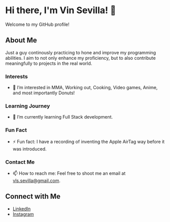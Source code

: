 # Hi there, I'm Vin Sevilla! 👋

Welcome to my GitHub profile!

## About Me
Just a guy continously practicing to hone and improve my programming abilities.
I aim to not only enhance my proficiency, but to also contribute meaningfully to projects in the real world.

### Interests
- 👀 I’m interested in MMA, Working out, Cooking, Video games, Anime, and most importantly Donuts!
  
### Learning Journey
- 🌱 I’m currently learning Full Stack development.

### Fun Fact
- ⚡ Fun fact: I have a recording of inventing the Apple AirTag way before it was introduced.

### Contact Me
- 📫 How to reach me: Feel free to shoot me an email at vls.sevilla@gmail.com.

## Connect with Me
- [LinkedIn](https://www.linkedin.com/in/venancio-sevilla-4b37802b7/)
- [Instagram](https://www.instagram.com/v.sevilla/)

